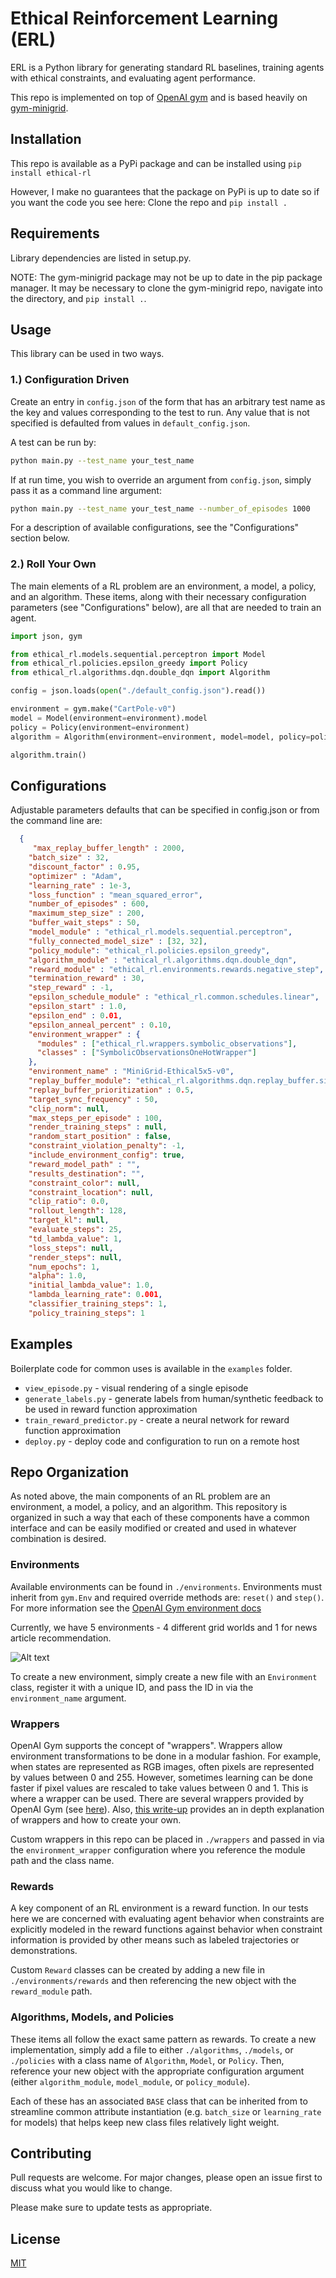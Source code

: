 # Ethical Reinforcement Learning (ERL)

ERL is a Python library for generating standard RL baselines, training agents with ethical constraints, and evaluating agent performance.  

This repo is implemented on top of [OpenAI gym](https://github.com/openai/gym) and is based heavily on [gym-minigrid](https://github.com/maximecb/gym-minigrid).

## Installation

This repo is available as a PyPi package and can be installed using ```pip install ethical-rl```

However, I make no guarantees that the package on PyPi is up to date so if you want the code you see here: Clone the repo and ```pip install .```

## Requirements

Library dependencies are listed in setup.py.

NOTE: The gym-minigrid package may not be up to date in the pip package manager.  It may be necessary to clone the gym-minigrid repo, navigate into the directory, and ```pip install .```.

## Usage

This library can be used in two ways.

### 1.) Configuration Driven

Create an entry in ```config.json``` of the form that has an arbitrary test name as the key and values corresponding to the test to run.  Any value that is not specified is defaulted from values in ```default_config.json```.

A test can be run by:
```bash
python main.py --test_name your_test_name
```

If at run time, you wish to override an argument from ```config.json```, simply pass it as a command line argument:

```bash
python main.py --test_name your_test_name --number_of_episodes 1000
```

For a description of available configurations, see the "Configurations" section below.

### 2.) Roll Your Own

The main elements of a RL problem are an environment, a model, a policy, and an algorithm.  These items, along with their necessary configuration parameters (see "Configurations" below), are all that are needed to train an agent.


```python
import json, gym

from ethical_rl.models.sequential.perceptron import Model
from ethical_rl.policies.epsilon_greedy import Policy
from ethical_rl.algorithms.dqn.double_dqn import Algorithm

config = json.loads(open("./default_config.json").read())

environment = gym.make("CartPole-v0")
model = Model(environment=environment).model
policy = Policy(environment=environment)
algorithm = Algorithm(environment=environment, model=model, policy=policy, **config)

algorithm.train() 
```

## Configurations

Adjustable parameters defaults that can be specified in config.json or from the command line are:

```json
  {
     "max_replay_buffer_length" : 2000,
    "batch_size" : 32,
    "discount_factor" : 0.95,
    "optimizer" : "Adam",
    "learning_rate" : 1e-3,
    "loss_function" : "mean_squared_error",
    "number_of_episodes" : 600,
    "maximum_step_size" : 200,
    "buffer_wait_steps" : 50,
    "model_module" : "ethical_rl.models.sequential.perceptron",
    "fully_connected_model_size" : [32, 32],
    "policy_module": "ethical_rl.policies.epsilon_greedy",
    "algorithm_module" : "ethical_rl.algorithms.dqn.double_dqn",
    "reward_module" : "ethical_rl.environments.rewards.negative_step",
    "termination_reward" : 30,
    "step_reward" : -1,
    "epsilon_schedule_module" : "ethical_rl.common.schedules.linear",
    "epsilon_start" : 1.0,
    "epsilon_end" : 0.01,
    "epsilon_anneal_percent" : 0.10,
    "environment_wrapper" : {
      "modules" : ["ethical_rl.wrappers.symbolic_observations"], 
      "classes" : ["SymbolicObservationsOneHotWrapper"]
    },
    "environment_name" : "MiniGrid-Ethical5x5-v0",
    "replay_buffer_module": "ethical_rl.algorithms.dqn.replay_buffer.simple",
    "replay_buffer_prioritization" : 0.5,
    "target_sync_frequency" : 50,
    "clip_norm": null,
    "max_steps_per_episode" : 100,
    "render_training_steps" : null,
    "random_start_position" : false,
    "constraint_violation_penalty": -1,
    "include_environment_config": true,
    "reward_model_path" : "",
    "results_destination": "",
    "constraint_color": null,
    "constraint_location": null,
    "clip_ratio": 0.0,
    "rollout_length": 128,
    "target_kl": null,
    "evaluate_steps": 25,
    "td_lambda_value": 1,
    "loss_steps": null,
    "render_steps": null,
    "num_epochs": 1,
    "alpha": 1.0,
    "initial_lambda_value": 1.0,
    "lambda_learning_rate": 0.001,
    "classifier_training_steps": 1,
    "policy_training_steps": 1
```

## Examples

Boilerplate code for common uses is available in the ```examples``` folder.
* ```view_episode.py``` - visual rendering of a single episode
* ```generate_labels.py``` - generate labels from human/synthetic feedback to be used in reward function approximation
* ```train_reward_predictor.py``` - create a neural network for reward function approximation
* ```deploy.py``` - deploy code and configuration to run on a remote host

## Repo Organization

As noted above, the main components of an RL problem are an environment, a model, a policy, and an algorithm.  This repository is organized in such a way that each of these components have a common interface and can be easily modified or created and used in whatever combination is desired.

### Environments

Available environments can be found in ```./environments```.  Environments must inherit from ```gym.Env``` and required override methods are: ```reset()``` and ```step()```.  For more information see the [OpenAI Gym environment docs](https://github.com/openai/gym/blob/master/docs/creating-environments.md)

Currently, we have 5 environments - 4 different grid worlds and 1 for news article recommendation.

![Alt text](/static/8x8.png?raw=true "8x8")

To create a new environment, simply create a new file with an ```Environment``` class, register it with a unique ID, and pass the ID in via the ```environment_name``` argument.

### Wrappers

OpenAI Gym supports the concept of "wrappers".  Wrappers allow environment transformations to be done in a modular fashion.  For example, when states are represented as RGB images, often pixels are represented by values between 0 and 255.  However, sometimes learning can be done faster if pixel values are rescaled to take values between 0 and 1.  This is where a wrapper can be used.  There are several wrappers provided by OpenAI Gym (see [here](https://github.com/openai/gym/tree/master/gym/wrappers)).  Also, [this write-up](https://alexandervandekleut.github.io/gym-wrappers/) provides an in depth explanation of wrappers and how to create your own.

Custom wrappers in this repo can be placed in ```./wrappers``` and passed in via the ```environment_wrapper``` configuration where you reference the module path and the class name.

### Rewards

A key component of an RL environment is a reward function.  In our tests here we are concerned with evaluating agent behavior when constraints are explicitly modeled in the reward functions against behavior when constraint information is provided by other means such as labeled trajectories or demonstrations.

Custom ```Reward``` classes can be created by adding a new file in ```./environments/rewards``` and then referencing the new object with the ```reward_module``` path.

### Algorithms, Models, and Policies

These items all follow the exact same pattern as rewards.  To create a new implementation, simply add a file to either ```./algorithms```, ```./models```, or ```./policies``` with a class name of ```Algorithm```, ```Model```, or ```Policy```.  Then, reference your new object with the appropriate configuration argument (either ```algorithm_module```, ```model_module```, or ```policy_module```).

Each of these has an associated ```BASE``` class that can be inherited from to streamline common attribute instantiation (e.g. ```batch_size``` or ```learning_rate``` for models) that helps keep new class files relatively light weight.

## Contributing
Pull requests are welcome. For major changes, please open an issue first to discuss what you would like to change.

Please make sure to update tests as appropriate.


## License
[MIT](https://choosealicense.com/licenses/mit/)